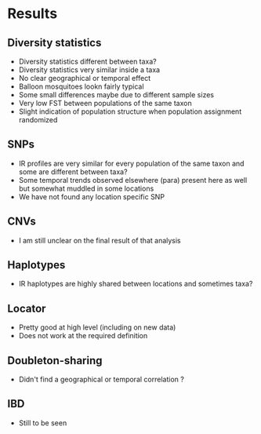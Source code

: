 # Results

## Diversity statistics

- Diversity statistics different between taxa?
- Diversity statistics very similar inside a taxa
- No clear geographical or temporal effect
- Balloon mosquitoes lookn fairly typical
- Some small differences maybe due to different sample sizes
- Very low FST between populations of the same taxon
- Slight indication of population structure when population assignment randomized

## SNPs

- IR profiles are very similar for every population of the same taxon and some are different between taxa?
- Some temporal trends observed elsewhere (para) present here as well but somewhat muddled in some locations
- We have not found any location specific SNP

## CNVs

- I am still unclear on the final result of that analysis

## Haplotypes

- IR haplotypes are highly shared between locations and sometimes taxa?

## Locator

- Pretty good at high level (including on new data)
- Does not work at the required definition

## Doubleton-sharing

- Didn't find a geographical or temporal correlation ?

## IBD

- Still to be seen